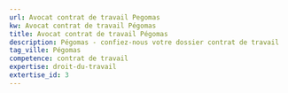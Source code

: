 ```yaml
---
url: Avocat contrat de travail Pegomas
kw: Avocat contrat de travail Pégomas
title: Avocat contrat de travail Pégomas
description: Pégomas - confiez-nous votre dossier contrat de travail
tag_ville: Pégomas
competence: contrat de travail
expertise: droit-du-travail
extertise_id: 3
---
```


